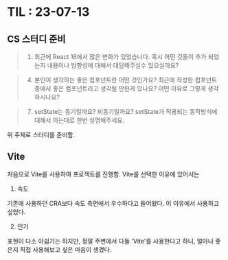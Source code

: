 # TIL : 23-07-13
## CS 스터디 준비
> 1. 최근에 React 18에서 많은 변화가 있었습니다. 혹시 어떤 것들이 추가 되었는지 내용이나 방향성에 대해서 대답해주실수 있으실까요?

> 4. 본인이 생각하는 좋은 컴포넌트란 어떤 것인가요? 최근에 작성한 컴포넌트 중에서 좋은 컴포넌트라고 생각될 만한게 있나요? 어떤 이유로 그렇게 생각하시나요?

> 7. setState는 동기일까요? 비동기일까요? setState가 적용되는 동작방식에 대해서 아는대로 한번 설명해주세요.

위 주제로 스터디를 준비함.

## Vite
처음으로 Vite를 사용하여 프로젝트를 진행함.
Vite를 선택한 이유에 있어서는 

1. 속도

기존에 사용하던 CRA보다 속도 측면에서 우수하다고 들어왔다. 이 이유에서 사용하고 싶었다.

2. 인기

표현이 다소 아쉽기는 하지만, 정말 주변에서 다들 'Vite'를 사용한다고 하니, 얼마나 좋은지 직접 사용해보고 싶은 마음이 생겼다.